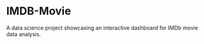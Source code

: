 # IMDB-Movie
A data science project showcasing an interactive dashboard for IMDb movie data analysis.
